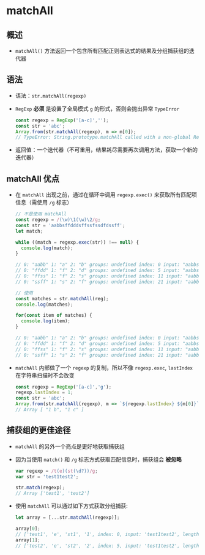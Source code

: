 # matchAll

## 概述

  - `matchAll()` 方法返回一个包含所有匹配正则表达式的结果及分组捕获组的迭代器

## 语法

  - 语法：`str.matchAll(regexp)`

  - `RegExp` **必须** 是设置了全局模式 `g` 的形式，否则会抛出异常 `TypeError`

    ```javascript
    const regexp = RegExp('[a-c]','');
    const str = 'abc';
    Array.from(str.matchAll(regexp), m => m[0]);
    // TypeError: String.prototype.matchAll called with a non-global RegExp argument
    ```

  - 返回值：一个迭代器（不可重用，结果耗尽需要再次调用方法，获取一个新的迭代器）

## matchAll 优点

  - 在 `matchAll` 出现之前，通过在循环中调用 `regexp.exec()` 来获取所有匹配项信息（需使用 `/g` 标志）

    ```javascript
    // 不是使用 matchAll
    const regexp = /(\w)\1(\w)\2/g;
    const str = 'aabbsffdddsffssfssdfdssff';
    let match;

    while ((match = regexp.exec(str)) !== null) {
      console.log(match);
    }

    // 0: "aabb" 1: "a" 2: "b" groups: undefined index: 0 input: "aabbsffdddsffssfssdfdssff" length: 3
    // 0: "ffdd" 1: "f" 2: "d" groups: undefined index: 5 input: "aabbsffdddsffssfssdfdssff" length: 3
    // 0: "ffss" 1: "f" 2: "s" groups: undefined index: 11 input: "aabbsffdddsffssfssdfdssff" length: 3
    // 0: "ssff" 1: "s" 2: "f" groups: undefined index: 21 input: "aabbsffdddsffssfssdfdssff" length: 3
    ```

    ```javascript
    // 使用
    const matches = str.matchAll(reg);
    console.log(matches);

    for(const item of matches) {
      console.log(item);
    }

    // 0: "aabb" 1: "a" 2: "b" groups: undefined index: 0 input: "aabbsffdddsffssfssdfdssff" length: 3
    // 0: "ffdd" 1: "f" 2: "d" groups: undefined index: 5 input: "aabbsffdddsffssfssdfdssff" length: 3
    // 0: "ffss" 1: "f" 2: "s" groups: undefined index: 11 input: "aabbsffdddsffssfssdfdssff" length: 3
    // 0: "ssff" 1: "s" 2: "f" groups: undefined index: 21 input: "aabbsffdddsffssfssdfdssff" length: 3
    ```

  - `matchAll` 内部做了一个 `regexp` 的复制，所以不像 `regexp.exec`, `lastIndex` 在字符串扫描时不会改变

    ```javascript
    const regexp = RegExp('[a-c]','g');
    regexp.lastIndex = 1;
    const str = 'abc';
    Array.from(str.matchAll(regexp), m => `${regexp.lastIndex} ${m[0]}`);
    // Array [ "1 b", "1 c" ]
    ```

## 捕获组的更佳途径

  - `matchAll` 的另外一个亮点是更好地获取捕获组

  - 因为当使用 `match()` 和 `/g` 标志方式获取匹配信息时，捕获组会 **被忽略**

    ```javascript
    var regexp = /t(e)(st(\d?))/g;
    var str = 'test1test2';

    str.match(regexp);
    // Array ['test1', 'test2']
    ```

  - 使用 `matchAll` 可以通过如下方式获取分组捕获:

    ```javascript
    let array = [...str.matchAll(regexp)];

    array[0];
    // ['test1', 'e', 'st1', '1', index: 0, input: 'test1test2', length: 4]
    array[1];
    // ['test2', 'e', 'st2', '2', index: 5, input: 'test1test2', length: 4]
    ```
